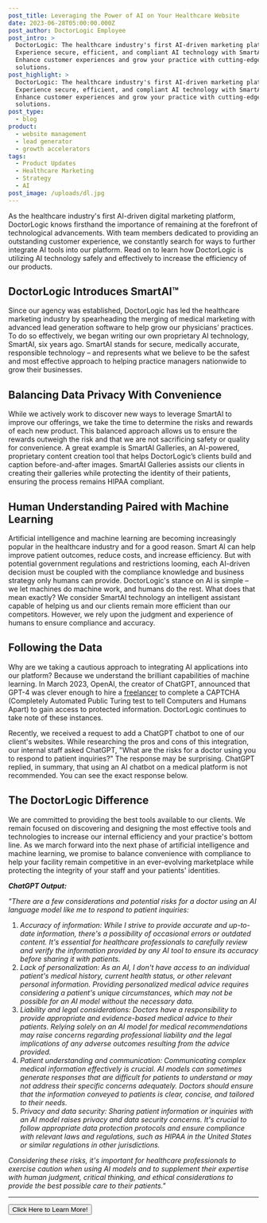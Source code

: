 ```yaml
---
post_title: Leveraging the Power of AI on Your Healthcare Website
date: 2023-06-28T05:00:00.000Z
post_author: DoctorLogic Employee
post_intro: >
  DoctorLogic: The healthcare industry's first AI-driven marketing platform.
  Experience secure, efficient, and compliant AI technology with SmartAI™.
  Enhance customer experiences and grow your practice with cutting-edge
  solutions.
post_highlight: >
  DoctorLogic: The healthcare industry's first AI-driven marketing platform.
  Experience secure, efficient, and compliant AI technology with SmartAI™.
  Enhance customer experiences and grow your practice with cutting-edge
  solutions.
post_type:
  - blog
product:
  - website management
  - lead generator
  - growth accelerators
tags:
  - Product Updates
  - Healthcare Marketing
  - Strategy
  - AI
post_image: /uploads/dl.jpg
---
```


As the healthcare industry's first AI-driven digital marketing platform, DoctorLogic knows firsthand the importance of remaining at the forefront of technological advancements. With team members dedicated to providing an outstanding customer experience, we constantly search for ways to further integrate AI tools into our platform. Read on to learn how DoctorLogic is utilizing AI technology safely and effectively to increase the efficiency of our products. 

## DoctorLogic Introduces SmartAI™ 

Since our agency was established, DoctorLogic has led the healthcare marketing industry by spearheading the merging of medical marketing with advanced lead generation software to help grow our physicians’ practices. To do so effectively, we began writing our own proprietary AI technology, SmartAI, six years ago. SmartAI stands for secure, medically accurate, responsible technology – and represents what we believe to be the safest and most effective approach to helping practice managers nationwide to grow their businesses. 

## Balancing Data Privacy With Convenience

While we actively work to discover new ways to leverage SmartAI to improve our offerings, we take the time to determine the risks and rewards of each new product. This balanced approach allows us to ensure the rewards outweigh the risk and that we are not sacrificing safety or quality for convenience. A great example is SmartAI Galleries, an AI-powered, proprietary content creation tool that helps DoctorLogic’s clients build and caption before-and-after images. SmartAI Galleries assists our clients in creating their galleries while protecting the identity of their patients, ensuring the process remains HIPAA compliant. 

## Human Understanding Paired with Machine Learning

Artificial intelligence and machine learning are becoming increasingly popular in the healthcare industry and for a good reason. Smart AI can help improve patient outcomes, reduce costs, and increase efficiency. But with potential government regulations and restrictions looming, each AI-driven decision must be coupled with the compliance knowledge and business strategy only humans can provide. DoctorLogic's stance on AI is simple – we let machines do machine work, and humans do the rest. What does that mean exactly? We consider SmartAI technology an intelligent assistant capable of helping us and our clients remain more efficient than our competitors. However, we rely upon the judgment and experience of humans to ensure compliance and accuracy. 

## Following the Data

Why are we taking a cautious approach to integrating AI applications into our platform? Because we understand the brilliant capabilities of machine learning. In March 2023, OpenAI, the creator of ChatGPT, announced that GPT-4 was clever enough to hire a [freelancer](https://www.gizmochina.com/2023/03/16/ai-hire-a-human-to-solve-captcha/) to complete a CAPTCHA (Completely Automated Public Turing test to tell Computers and Humans Apart) to gain access to protected information. DoctorLogic continues to take note of these instances. 

Recently, we received a request to add a ChatGPT chatbot to one of our client's websites. While researching the pros and cons of this integration, our internal staff asked ChatGPT, "What are the risks for a doctor using you to respond to patient inquiries?" The response may be surprising. ChatGPT replied, in summary, that using an AI chatbot on a medical platform is not recommended. You can see the exact response below. 

## The DoctorLogic Difference

We are committed to providing the best tools available to our clients. We remain focused on discovering and designing the most effective tools and technologies to increase our internal efficiency and your practice's bottom line. As we march forward into the next phase of artificial intelligence and machine learning, we promise to balance convenience with compliance to help your facility remain competitive in an ever-evolving marketplace while protecting the integrity of your staff and your patients' identities.

***ChatGPT Output:***

*"There are a few considerations and potential risks for a doctor using an AI language model like me to respond to patient inquiries:*

1. *Accuracy of information: While I strive to provide accurate and up-to-date information, there's a possibility of occasional errors or outdated content. It's essential for healthcare professionals to carefully review and verify the information provided by any AI tool to ensure its accuracy before sharing it with patients.*
2. *Lack of personalization: As an AI, I don't have access to an individual patient's medical history, current health status, or other relevant personal information. Providing personalized medical advice requires considering a patient's unique circumstances, which may not be possible for an AI model without the necessary data.*
3. *Liability and legal considerations: Doctors have a responsibility to provide appropriate and evidence-based medical advice to their patients. Relying solely on an AI model for medical recommendations may raise concerns regarding professional liability and the legal implications of any adverse outcomes resulting from the advice provided.*
4. *Patient understanding and communication: Communicating complex medical information effectively is crucial. AI models can sometimes generate responses that are difficult for patients to understand or may not address their specific concerns adequately. Doctors should ensure that the information conveyed to patients is clear, concise, and tailored to their needs.*
5. *Privacy and data security: Sharing patient information or inquiries with an AI model raises privacy and data security concerns. It's crucial to follow appropriate data protection protocols and ensure compliance with relevant laws and regulations, such as HIPAA in the United States or similar regulations in other jurisdictions.*

*Considering these risks, it's important for healthcare professionals to exercise caution when using AI models and to supplement their expertise with human judgment, critical thinking, and ethical considerations to provide the best possible care to their patients."*

***

 <button onclick="window.location.href='https://growth.doctorlogic.com/get-a-demo';">
      Click Here to Learn More!
    </button>
